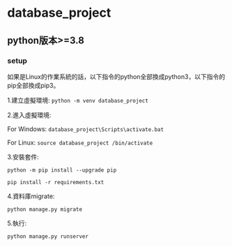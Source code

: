 # database_project
## python版本>=3.8
### setup
如果是Linux的作業系統的話，以下指令的python全部換成python3，以下指令的pip全部換成pip3。

1.建立虛擬環境:
`python -m venv database_project`

2.進入虛擬環境:

For Windows:
`database_project\Scripts\activate.bat`

For Linux:
`source database_project /bin/activate`

3.安裝套件:

`python -m pip install --upgrade pip`

`pip install -r requirements.txt`

4.資料庫migrate:

`python manage.py migrate`

5.執行:

`python manage.py runserver`
